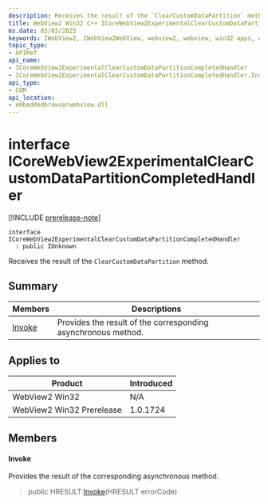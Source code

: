 ```yaml
---
description: Receives the result of the `ClearCustomDataPartition` method.
title: WebView2 Win32 C++ ICoreWebView2ExperimentalClearCustomDataPartitionCompletedHandler
ms.date: 03/03/2025
keywords: IWebView2, IWebView2WebView, webview2, webview, win32 apps, win32, edge, ICoreWebView2, ICoreWebView2Controller, browser control, edge html, ICoreWebView2ExperimentalClearCustomDataPartitionCompletedHandler
topic_type: 
- APIRef
api_name:
- ICoreWebView2ExperimentalClearCustomDataPartitionCompletedHandler
- ICoreWebView2ExperimentalClearCustomDataPartitionCompletedHandler.Invoke
api_type:
- COM
api_location:
- embeddedbrowserwebview.dll
---
```


# interface ICoreWebView2ExperimentalClearCustomDataPartitionCompletedHandler

[!INCLUDE [prerelease-note](../includes/prerelease-note.md)]

```
interface ICoreWebView2ExperimentalClearCustomDataPartitionCompletedHandler
  : public IUnknown
```

Receives the result of the `ClearCustomDataPartition` method.

## Summary

 Members                        | Descriptions
--------------------------------|---------------------------------------------
[Invoke](#invoke) | Provides the result of the corresponding asynchronous method.

## Applies to

Product                         | Introduced
--------------------------------|---------------------------------------------
WebView2 Win32            |    N/A
WebView2 Win32 Prerelease |    1.0.1724

## Members

#### Invoke

Provides the result of the corresponding asynchronous method.

> public HRESULT [Invoke](#invoke)(HRESULT errorCode)

